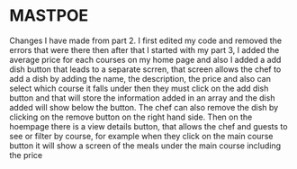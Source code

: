 # MASTPOE

Changes I have made from part 2.
I first edited my code and removed the errors that were there then after that I started with my part 3, I added the average price for each courses on my home page and also I added a add dish button that leads to a separate scrren, that screen allows the chef to add a dish by adding the name, the description, the price and also can select which course it falls under then they must click on the add dish button and that will store the information added in an array and the dish added will show below the button. The chef can also remove the dish by clicking on the remove button on the right hand side. 
Then on the hoempage there is a view details button, that allows the chef and guests to see or filter by course, for example when they click on the main course button it will show a screen of the meals under the main course including the price
